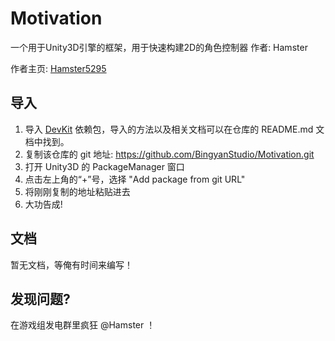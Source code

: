 # Motivation
一个用于Unity3D引擎的框架，用于快速构建2D的角色控制器
作者: Hamster  

作者主页: [Hamster5295](https://github.com/Hamster5295)
  
## 导入
1. 导入 [DevKit](https://github.com/BingyanStudio/BingyanDevKit) 依赖包，导入的方法以及相关文档可以在仓库的 README.md 文档中找到。
2. 复制该仓库的 git 地址: https://github.com/BingyanStudio/Motivation.git
3. 打开 Unity3D 的 PackageManager 窗口
4. 点击左上角的“+”号，选择 "Add package from git URL"
5. 将刚刚复制的地址粘贴进去
6. 大功告成!

## 文档
暂无文档，等俺有时间来编写！  
  
## 发现问题?
在游戏组发电群里疯狂 @Hamster ！
